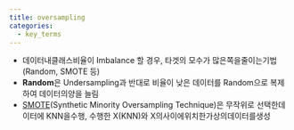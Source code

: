 ```yaml
---
title: oversampling
categories:
  - key_terms
---
```


- 데이터내클래스비율이 Imbalance 할 경우, 타겟의 모수가 많은쪽을줄이는기법(Random, SMOTE 등) 
- **Random**은 Undersampling과 반대로 비율이 낮은 데이터를 Random으로 복제하여 데이터의양을 늘림 
- [SMOTE](https://code7ssage.github.io/key_terms/SMOTE/)(Synthetic Minority Oversampling Technique)은 무작위로 선택한데이터에 KNN을수행, 수행한 X(KNN)와 X의사이에위치한가상의데이터를생성 